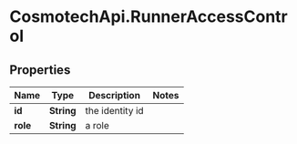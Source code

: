 # CosmotechApi.RunnerAccessControl

## Properties

Name | Type | Description | Notes
------------ | ------------- | ------------- | -------------
**id** | **String** | the identity id | 
**role** | **String** | a role | 



